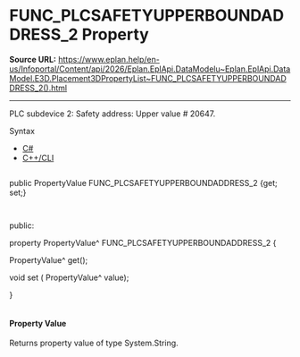 # FUNC_PLCSAFETYUPPERBOUNDADDRESS_2 Property

**Source URL:** https://www.eplan.help/en-us/Infoportal/Content/api/2026/Eplan.EplApi.DataModelu~Eplan.EplApi.DataModel.E3D.Placement3DPropertyList~FUNC_PLCSAFETYUPPERBOUNDADDRESS_2().html

---

PLC subdevice 2: Safety address: Upper value # 20647.

Syntax

- [C#](#i-syntax-CS)
- [C++/CLI](#i-syntax-CPP2005)

```
```
public PropertyValue FUNC_PLCSAFETYUPPERBOUNDADDRESS_2 {get; set;}
```
```

```
```
public:

property PropertyValue^ FUNC_PLCSAFETYUPPERBOUNDADDRESS_2 {

   PropertyValue^ get();

   void set (    PropertyValue^ value);

}
```
```

#### Property Value

Returns property value of type System.String.

